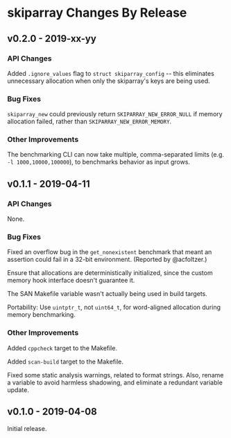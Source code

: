 # skiparray Changes By Release

## v0.2.0 - 2019-xx-yy

### API Changes

Added `.ignore_values` flag to `struct skiparray_config` -- this
eliminates unnecessary allocation when only the skiparray's keys
are being used.

### Bug Fixes

`skiparray_new` could previously return `SKIPARRAY_NEW_ERROR_NULL` if
memory allocation failed, rather than `SKIPARRAY_NEW_ERROR_MEMORY`.

### Other Improvements

The benchmarking CLI can now take multiple, comma-separated limits (e.g.
`-l 1000,10000,100000`), to benchmarks behavior as input grows.


## v0.1.1 - 2019-04-11

### API Changes

None.

### Bug Fixes

Fixed an overflow bug in the `get_nonexistent` benchmark that meant an
assertion could fail in a 32-bit environment. (Reported by @acfoltzer.)

Ensure that allocations are deterministically initialized, since the
custom memory hook interface doesn't guarantee it.

The SAN Makefile variable wasn't actually being used in build targets.

Portability: Use `uintptr_t`, not `uint64_t`, for word-aligned
allocation during memory benchmarking.

### Other Improvements

Added `cppcheck` target to the Makefile.

Added `scan-build` target to the Makefile.

Fixed some static analysis warnings, related to format strings. Also,
rename a variable to avoid harmless shadowing, and eliminate a redundant
variable update.


## v0.1.0 - 2019-04-08

Initial release.
